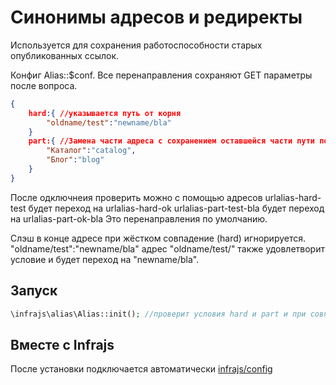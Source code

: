 # Синонимы адресов и редиректы

Используется для сохранения работоспособности старых опубликованных ссылок.

Конфиг Alias::$conf. Все перенаправления сохраняют GET параметры после вопроса.
```json
{
	hard:{ //указывается путь от корня
		"oldname/test":"newname/bla"
	}
	part:{ //Замена части адреса с сохранением оставшейся части пути после слэша
		"Каталог":"catalog",
		"Блог":"blog"
	}
}
```

После одключнеия проверить можно с помощью адресов
urlalias-hard-test будет переход на urlalias-hard-ok
urlalias-part-test-bla будет переход на urlalias-part-ok-bla
Это перенаправления по умолчанию.

Слэш в конце адресе при жёстком совпадение (hard) игнорируется. "oldname/test":"newname/bla" адрес "oldname/test/" также удовлетворит условие и будет переход на "newname/bla".

## Запуск
```php
\infrajs\alias\Alias::init(); //проверит условия hard и part и при совпадении выполнит 301 редирект
```

## Вместе с Infrajs
После установки подключается автоматически [infrajs/config](https://github.com/infrajs/config)